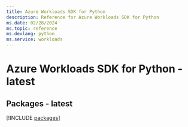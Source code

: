 ```yaml
---
title: Azure Workloads SDK for Python
description: Reference for Azure Workloads SDK for Python
ms.date: 02/28/2024
ms.topic: reference
ms.devlang: python
ms.service: workloads
---
```

# Azure Workloads SDK for Python - latest
## Packages - latest
[!INCLUDE [packages](workloads-index.md)]